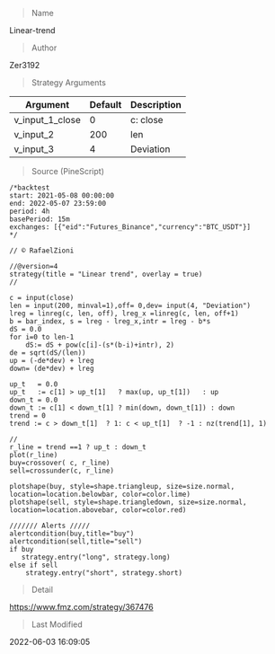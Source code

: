 
> Name

Linear-trend

> Author

Zer3192



> Strategy Arguments



|Argument|Default|Description|
|----|----|----|
|v_input_1_close|0|c: close|high|low|open|hl2|hlc3|hlcc4|ohlc4|
|v_input_2|200|len|
|v_input_3|4|Deviation|


> Source (PineScript)

``` pinescript
/*backtest
start: 2021-05-08 00:00:00
end: 2022-05-07 23:59:00
period: 4h
basePeriod: 15m
exchanges: [{"eid":"Futures_Binance","currency":"BTC_USDT"}]
*/

// © RafaelZioni

//@version=4
strategy(title = "Linear trend", overlay = true)
//

c = input(close)
len = input(200, minval=1),off= 0,dev= input(4, "Deviation")
lreg = linreg(c, len, off), lreg_x =linreg(c, len, off+1)
b = bar_index, s = lreg - lreg_x,intr = lreg - b*s
dS = 0.0
for i=0 to len-1
    dS:= dS + pow(c[i]-(s*(b-i)+intr), 2)  
de = sqrt(dS/(len))
up = (-de*dev) + lreg
down= (de*dev) + lreg

up_t   = 0.0
up_t   := c[1] > up_t[1]   ? max(up, up_t[1])   : up
down_t = 0.0
down_t := c[1] < down_t[1] ? min(down, down_t[1]) : down
trend = 0
trend := c > down_t[1]  ? 1: c < up_t[1]  ? -1 : nz(trend[1], 1)

//
r_line = trend ==1 ? up_t : down_t
plot(r_line)
buy=crossover( c, r_line) 
sell=crossunder(c, r_line) 

plotshape(buy, style=shape.triangleup, size=size.normal, location=location.belowbar, color=color.lime)
plotshape(sell, style=shape.triangledown, size=size.normal, location=location.abovebar, color=color.red)

/////// Alerts /////
alertcondition(buy,title="buy")
alertcondition(sell,title="sell")
if buy
   strategy.entry("long", strategy.long)
else if sell
    strategy.entry("short", strategy.short)
```

> Detail

https://www.fmz.com/strategy/367476

> Last Modified

2022-06-03 16:09:05
